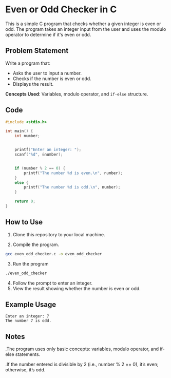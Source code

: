 # Even or Odd Checker in C

This is a simple C program that checks whether a given integer is even or odd. The program takes an integer input from the user and uses the modulo operator to determine if it's even or odd.

## Problem Statement

Write a program that:
- Asks the user to input a number.
- Checks if the number is even or odd.
- Displays the result.

**Concepts Used**: Variables, modulo operator, and `if-else` structure.

## Code

```c
#include <stdio.h>

int main() {
    int number;


    printf("Enter an integer: ");
    scanf("%d", &number);


    if (number % 2 == 0) {
        printf("The number %d is even.\n", number);
    }
    else {
        printf("The number %d is odd.\n", number);
    }

    return 0;
}
```
## How to Use
1. Clone this repository to your local machine.

2. Compile the program.

```bash
gcc even_odd_checker.c -o even_odd_checker
```
3. Run the program

```bash
./even_odd_checker
```
4. Follow the prompt to enter an integer.
5. View the result showing whether the number is even or odd.

## Example Usage
```vbnet
Enter an integer: 7
The number 7 is odd.
```
## Notes
.The program uses only basic concepts: variables, modulo operator, and if-else statements.

.If the number entered is divisible by 2 (i.e., number % 2 == 0), it’s even; otherwise, it’s odd.

